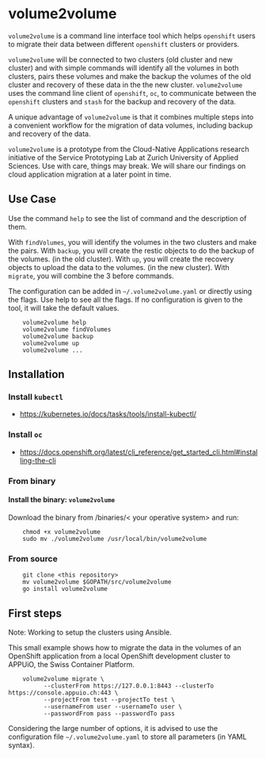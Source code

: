 # volume2volume

`volume2volume` is a command line interface tool which helps `openshift` users to migrate their data
 between different `openshift` clusters or providers.
 
 `volume2volume` will be connected to two clusters (old cluster and new cluster) and with simple commands 
 will identify all the volumes in both clusters, pairs these volumes and make the backup the volumes of 
 the old cluster and recovery of these data in the the new cluster.
  `volume2volume` uses the command line client of `openshift`, `oc`, to communicate between the `openshift` clusters 
  and `stash` for the backup and recovery of the data. 

 A unique advantage of `volume2volume` is that it combines multiple steps into a convenient workflow for the migration
  of data volumes, including backup and recovery of the data.

 `volume2volume` is a prototype from the Cloud-Native Applications research initiative of the Service Prototyping Lab
  at Zurich University of Applied Sciences. Use with care, things may break. We will share our findings
  on cloud application migration at a later point in time.

## Use Case

Use the command `help` to see the list of command and the description of them.

With `findVolumes`, you will identify the volumes in the two clusters and make the pairs.
With `backup`, you will create the restic objects to do the backup of the volumes. (in the old cluster).
With `up`, you will create the recovery objects to upload the data to the volumes. (in the new cluster).
With `migrate`, you will combine the 3 before commands.

The configuration can be added in `~/.volume2volume.yaml` or directly using the flags.
Use help to see all the flags.
If no configuration is given to the tool, it will take the default values.

```
    volume2volume help
    volume2volume findVolumes
    volume2volume backup
    volume2volume up
    volume2volume ...
```

## Installation

### Install `kubectl`

- https://kubernetes.io/docs/tasks/tools/install-kubectl/

### Install `oc`

- https://docs.openshift.org/latest/cli_reference/get_started_cli.html#installing-the-cli

### From binary

#### Install the binary: `volume2volume`

Download the binary from /binaries/< your operative system> and run:

```
    chmod +x volume2volume
    sudo mv ./volume2volume /usr/local/bin/volume2volume
```

### From source
 
```
    git clone <this repository>
    mv volume2volume $GOPATH/src/volume2volume
    go install volume2volume
```

## First steps

Note: Working to setup the clusters using Ansible.

This small example shows how to migrate the data in the volumes of an OpenShift application from 
a local OpenShift development cluster to APPUiO, the Swiss Container Platform.


```
    volume2volume migrate \
          --clusterFrom https://127.0.0.1:8443 --clusterTo https://console.appuio.ch:443 \
          --projectFrom test --projectTo test \
          --usernameFrom user --usernameTo user \
          --passwordFrom pass --passwordTo pass
```

Considering the large number of options, it is advised to use the configuration file `~/.volume2volume.yaml`
to store all parameters (in YAML syntax).